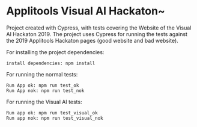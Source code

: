 # Applitools Visual AI Hackaton~

Project created with Cypress, with tests covering the Website of the Visual AI Hackaton 2019.
The project uses Cypress for running the tests against the 2019 Applitools Hackaton pages (good website and bad website).

For installing the project dependencies:
```
install dependencies: npm install
```

For running the normal tests:
```
Run App ok: npm run test_ok
Run App nok: npm run test_nok
```

For running the Visual AI tests:
```
Run app ok: npm run test_visual_ok
Run app nok: npm run test_visual_nok
```
